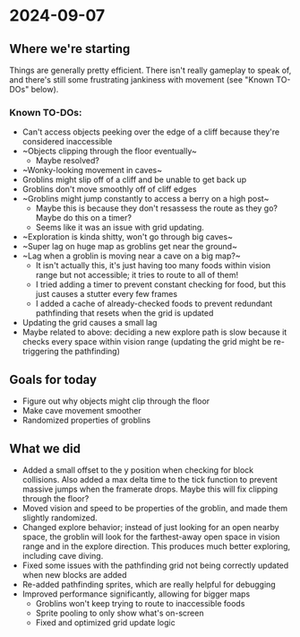 # 2024-09-07

## Where we're starting

Things are generally pretty efficient. There isn't really gameplay to speak of, and there's still some frustrating jankiness with movement (see "Known TO-DOs" below).

### Known TO-DOs:

- Can't access objects peeking over the edge of a cliff because they're considered inaccessible
- ~Objects clipping through the floor eventually~
  - Maybe resolved?
- ~Wonky-looking movement in caves~
- Groblins might slip off of a cliff and be unable to get back up
- Groblins don't move smoothly off of cliff edges
- ~Groblins might jump constantly to access a berry on a high post~
  - Maybe this is because they don't resassess the route as they go? Maybe do this on a timer?
  - Seems like it was an issue with grid updating.
- ~Exploration is kinda shitty, won't go through big caves~
- ~Super lag on huge map as groblins get near the ground~
- ~Lag when a groblin is moving near a cave on a big map?~
  - It isn't actually this, it's just having too many foods within vision range but not accessible; it tries to route to all of them!
  - I tried adding a timer to prevent constant checking for food, but this just causes a stutter every few frames
  - I added a cache of already-checked foods to prevent redundant pathfinding that resets when the grid is updated
- Updating the grid causes a small lag
- Maybe related to above: deciding a new explore path is slow because it checks every space within vision range (updating the grid might be re-triggering the pathfinding)

## Goals for today

- Figure out why objects might clip through the floor
- Make cave movement smoother
- Randomized properties of groblins

## What we did

- Added a small offset to the y position when checking for block collisions. Also added a max delta time to the tick function to prevent massive jumps when the framerate drops. Maybe this will fix clipping through the floor?
- Moved vision and speed to be properties of the groblin, and made them slightly randomized.
- Changed explore behavior; instead of just looking for an open nearby space, the groblin will look for the farthest-away open space in vision range and in the explore direction. This produces much better exploring, including cave diving.
- Fixed some issues with the pathfinding grid not being correctly updated when new blocks are added
- Re-added pathfinding sprites, which are really helpful for debugging
- Improved performance significantly, allowing for bigger maps
  - Groblins won't keep trying to route to inaccessible foods
  - Sprite pooling to only show what's on-screen
  - Fixed and optimized grid update logic
